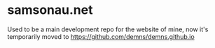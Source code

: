 # samsonau.net
Used to be a main development repo for the website of mine, now it's temporarily moved to https://github.com/demns/demns.github.io
